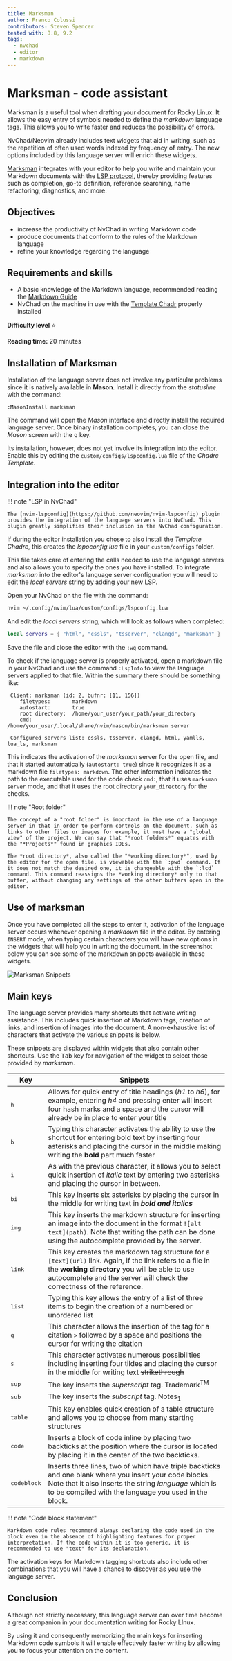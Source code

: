 ```yaml
---
title: Marksman
author: Franco Colussi
contributors: Steven Spencer
tested with: 8.8, 9.2
tags:
  - nvchad
  - editor
  - markdown
---
```


# Marksman - code assistant

Marksman is a useful tool when drafting your document for Rocky Linux. It allows the easy entry of symbols needed to define the *markdown* language tags. This allows you to write faster and reduces the possibility of errors.

NvChad/Neovim already includes text widgets that aid in writing, such as the repetition of often used words indexed by frequency of entry. The new options included by this language server will enrich these widgets.

[Marksman](https://github.com/artempyanykh/marksman) integrates with your editor to help you write and maintain your Markdown documents with the [LSP protocol](https://microsoft.github.io/language-server-protocol/), thereby providing features such as completion, go-to definition, reference searching, name refactoring, diagnostics, and more.

## Objectives

- increase the productivity of NvChad in writing Markdown code
- produce documents that conform to the rules of the Markdown language
- refine your knowledge regarding the language

## Requirements and skills

- A basic knowledge of the Markdown language, recommended reading the [Markdown Guide](https://www.markdownguide.org/)
- NvChad on the machine in use with the [Template Chadr](./template_chadrc.md) properly installed

**Difficulty level** :star:

**Reading time:** 20 minutes

## Installation of Marksman

Installation of the language server does not involve any particular problems since it is natively available in **Mason**. Install it directly from the *statusline* with the command:

`:MasonInstall marksman`

The command will open the *Mason* interface and directly install the required language server. Once binary installation completes, you can close the *Mason* screen with the <kbd>q</kbd> key.

Its installation, however, does not yet involve its integration into the editor. Enable this by editing the `custom/configs/lspconfig.lua` file of the *Chadrc Template*.

## Integration into the editor

!!! note "LSP in NvChad"

    The [nvim-lspconfig](https://github.com/neovim/nvim-lspconfig) plugin provides the integration of the language servers into NvChad. This plugin greatly simplifies their inclusion in the NvChad configuration.

If during the editor installation you chose to also install the *Template Chadrc*, this creates the *lspoconfig.lua* file in your `custom/configs` folder.

This file takes care of entering the calls needed to use the language servers and also allows you to specify the ones you have installed. To integrate *marksman* into the editor's language server configuration you will need to edit the *local servers* string by adding your new LSP.

Open your NvChad on the file with the command:

```bash
nvim ~/.config/nvim/lua/custom/configs/lspconfig.lua
```

And edit the *local servers* string, which will look as follows when completed:

```lua
local servers = { "html", "cssls", "tsserver", "clangd", "marksman" }
```

Save the file and close the editor with the `:wq` command.

To check if the language server is properly activated, open a markdown file in your NvChad and use the command `:LspInfo` to view the language servers applied to that file. Within the summary there should be something like:

```text
 Client: marksman (id: 2, bufnr: [11, 156])
 	filetypes:       markdown
 	autostart:       true
 	root directory:  /home/your_user/your_path/your_directory
 	cmd:             /home/your_user/.local/share/nvim/mason/bin/marksman server
 
 Configured servers list: cssls, tsserver, clangd, html, yamlls, lua_ls, marksman
```

This indicates the activation of the *marksman* server for the open file, and that it started automatically (`autostart: true`) since it recognizes it as a markdown file `filetypes: markdown`. The other information indicates the path to the executable used for the code check `cmd:`, that it uses `marksman server` mode, and that it uses the root directory `your_directory` for the checks.

!!! note "Root folder"

    The concept of a "root folder" is important in the use of a language server in that in order to perform controls on the document, such as links to other files or images for example, it must have a "global view" of the project. We can say that "*root folders*" equates with the "*Projects*" found in graphics IDEs.

    The *root directory*, also called the "*working directory*", used by the editor for the open file, is viewable with the `:pwd` command. If it does not match the desired one, it is changeable with the `:lcd` command. This command reassigns the *working directory* only to that buffer, without changing any settings of the other buffers open in the editor.

## Use of marksman

Once you have completed all the steps to enter it, activation of the language server occurs whenever opening a *markdown* file in the editor. By entering `INSERT` mode, when typing certain characters you will have new options in the widgets that will help you in writing the document. In the screenshot below you can see some of the markdown snippets available in these widgets.

![Marksman Snippets](./images/marksman_snippets.png)

## Main keys

The language server provides many shortcuts that activate writing assistance. This includes quick insertion of Markdown tags, creation of links, and insertion of images into the document. A non-exhaustive list of characters that activate the various snippets is below.

These snippets are displayed within widgets that also contain other shortcuts. Use the <kbd>Tab</kbd> key for navigation of the widget to select those provided by *marksman*.


| Key | Snippets |
|--------------- | --------------- |
| <kbd>h</kbd> | Allows for quick entry of title headings (*h1* to *h6*), for example, entering *h4* and pressing enter will insert four hash marks and a space and the cursor will already be in place to enter your title |
| <kbd>b</kbd> | Typing this character activates the ability to use the shortcut for entering bold text by inserting four asterisks and placing the cursor in the middle making writing the **bold** part much faster |
| <kbd>i</kbd> | As with the previous character, it allows you to select quick insertion of *italic* text by entering two asterisks and placing the cursor in between.   |
| <kbd>bi</kbd> | This key inserts six asterisks by placing the cursor in the middle for writing text in ***bold and italics*** |
| <kbd>img</kbd> | This key inserts the markdown structure for inserting an image into the document in the format `![alt text](path)`. Note that writing the path can be done using the autocomplete provided by the server.   |
| <kbd>link</kbd> | This key creates the markdown tag structure for a `[text](url)` link. Again, if the link refers to a file in the **working directory** you will be able to use autocomplete and the server will check the correctness of the reference.    |
| <kbd>list</kbd> | Typing this key allows the entry of a list of three items to begin the creation of a numbered or unordered list |
| <kbd>q</kbd> | This character allows the insertion of the tag for a citation `>` followed by a space and positions the cursor for writing the citation |
| <kbd>s</kbd> | This character activates numerous possibilities including inserting four tildes and placing the cursor in the middle for writing text ~~strikethrough~~ |
| <kbd>sup</kbd> | The key inserts the *superscript* tag. Trademark<sup>TM |
| <kbd>sub</kbd> | The key inserts the *subscript* tag. Notes<sub>1 |
| <kbd>table</kbd> | This key enables quick creation of a table structure and allows you to choose from many starting structures |
| <kbd>code</kbd> | Inserts a block of code inline by placing two backticks at the position where the cursor is located by placing it in the center of the two backticks. |
| <kbd>codeblock</kbd> | Inserts three lines, two of which have triple backticks and one blank where you insert your code blocks. Note that it also inserts the string *language* which is to be compiled with the language you used in the block.

!!! note "Code block statement"

    Markdown code rules recommend always declaring the code used in the block even in the absence of highlighting features for proper interpretation. If the code within it is too generic, it is recommended to use "text" for its declaration.

The activation keys for Markdown tagging shortcuts also include other combinations that you will have a chance to discover as you use the language server.

## Conclusion

Although not strictly necessary, this language server can over time become a great companion in your documentation writing for Rocky LInux.

By using it and consequently memorizing the main keys for inserting Markdown code symbols it will enable effectively faster writing by allowing you to focus your attention on the content.


